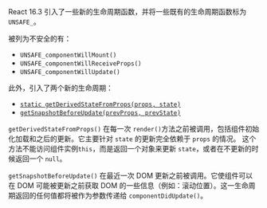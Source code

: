 React 16.3 引入了一些新的生命周期函数，并将一些既有的生命周期函数标为 `UNSAFE_`。

被列为不安全的有：

- `UNSAFE_componentWillMount()`
- `UNSAFE_componentWillReceiveProps()`
- `UNSAFE_componentWillUpdate()`


此外，引入了两个新的生命周期：

- [`static getDerivedStateFromProps(props, state)`](https://reactjs.org/docs/react-component.html#static-getderivedstatefromprops)
- [`getSnapshotBeforeUpdate(prevProps, prevState)`](https://reactjs.org/docs/react-component.html#getsnapshotbeforeupdate)

`getDerivedStateFromProps()` 在每一次 `render()`方法之前被调用，包括组件初始化加载和之后的更新。它主要针对 `state` 的更新完全依赖于 `props` 的情况。
这个方法不能访问组件实例`this`，而是返回一个对象来更新 `state`，或者在不更新的时候返回一个 `null`。

`getSnapshotBeforeUpdate()` 在最近一次 DOM 更新之前被调用。它使组件可以在 DOM 可能被更新之前获取 DOM 的一些信息（例如：滚动位置）。这一生命周期返回的任何值都将被作为参数传递给 `componentDidUpdate()`。
